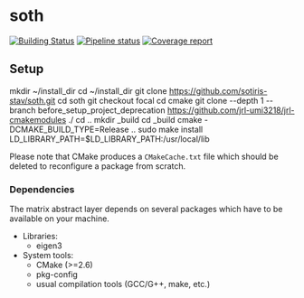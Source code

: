 soth
====

[![Building Status](https://travis-ci.org/stack-of-tasks/soth.svg?branch=master)](https://travis-ci.org/stack-of-tasks/soth)
[![Pipeline status](https://gepgitlab.laas.fr/stack-of-tasks/soth/badges/master/pipeline.svg)](https://gepgitlab.laas.fr/stack-of-tasks/soth/commits/master)
[![Coverage report](https://gepgitlab.laas.fr/stack-of-tasks/soth/badges/master/coverage.svg?job=doc-coverage)](http://projects.laas.fr/stack-of-tasks/doc/stack-of-tasks/soth/master/coverage/)


Setup
-----
mkdir ~/install_dir
cd ~/install_dir
git clone https://github.com/sotiris-stav/soth.git
cd soth
git checkout focal
cd cmake
git clone --depth 1 --branch before_setup_project_deprecation https://github.com/jrl-umi3218/jrl-cmakemodules ./
cd ..
mkdir _build
cd _build
cmake -DCMAKE_BUILD_TYPE=Release ..
sudo make install
LD_LIBRARY_PATH=$LD_LIBRARY_PATH:/usr/local/lib

Please note that CMake produces a `CMakeCache.txt` file which should
be deleted to reconfigure a package from scratch.


### Dependencies

The matrix abstract layer depends on several packages which
have to be available on your machine.

 - Libraries:
   - eigen3
 - System tools:
   - CMake (>=2.6)
   - pkg-config
   - usual compilation tools (GCC/G++, make, etc.)
